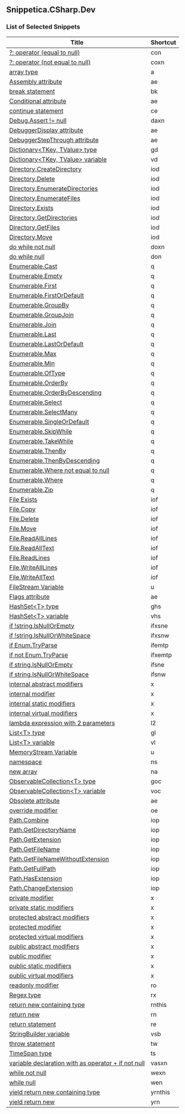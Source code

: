 ## Snippetica.CSharp.Dev

### List of Selected Snippets

Title | Shortcut
----- | --------
[?: operator \(equal to null\)](ConditionalOperatorEqualToNull.snippet)|con
[?: operator \(not equal to null\)](ConditionalOperatorNotEqualToNull.snippet)|coxn
[array type](ArrayOfTType.snippet)|a
[Assembly attribute](AssemblyAttribute.snippet)|ae
[break statement](BreakStatement.snippet)|bk
[Conditional attribute](ConditionalAttribute.snippet)|ae
[continue statement](ContinueStatement.snippet)|ce
[Debug\.Assert \!= null](DebugAssertNotNull.snippet)|daxn
[DebuggerDisplay attribute](DebuggerDisplayAttribute.snippet)|ae
[DebuggerStepThrough attribute](DebuggerStepThroughAttribute.snippet)|ae
[Dictionary&lt;TKey, TValue&gt; type](DictionaryOfTKeyTValueType.snippet)|gd
[Dictionary&lt;TKey, TValue&gt; variable](DictionaryOfTKeyTValueVariable.snippet)|vd
[Directory\.CreateDirectory](DirectoryCreateDirectory.snippet)|iod
[Directory\.Delete](DirectoryDelete.snippet)|iod
[Directory\.EnumerateDirectories](DirectoryEnumerateDirectories.snippet)|iod
[Directory\.EnumerateFiles](DirectoryEnumerateFiles.snippet)|iod
[Directory\.Exists](DirectoryExists.snippet)|iod
[Directory\.GetDirectories](DirectoryGetDirectories.snippet)|iod
[Directory\.GetFiles](DirectoryGetFiles.snippet)|iod
[Directory\.Move](DirectoryMove.snippet)|iod
[do while not null](DoNotNull.snippet)|doxn
[do while null](DoNull.snippet)|don
[Enumerable\.Cast](EnumerableCast.snippet)|q
[Enumerable\.Empty](EnumerableEmpty.snippet)|q
[Enumerable\.First](EnumerableFirst.snippet)|q
[Enumerable\.FirstOrDefault](EnumerableFirstOrDefault.snippet)|q
[Enumerable\.GroupBy](EnumerableGroupBy.snippet)|q
[Enumerable\.GroupJoin](EnumerableGroupJoin.snippet)|q
[Enumerable\.Join](EnumerableJoin.snippet)|q
[Enumerable\.Last](EnumerableLast.snippet)|q
[Enumerable\.LastOrDefault](EnumerableLastOrDefault.snippet)|q
[Enumerable\.Max](EnumerableMax.snippet)|q
[Enumerable\.Min](EnumerableMin.snippet)|q
[Enumerable\.OfType](EnumerableOfType.snippet)|q
[Enumerable\.OrderBy](EnumerableOrderBy.snippet)|q
[Enumerable\.OrderByDescending](EnumerableOrderByDescending.snippet)|q
[Enumerable\.Select](EnumerableSelect.snippet)|q
[Enumerable\.SelectMany](EnumerableSelectMany.snippet)|q
[Enumerable\.SingleOrDefault](EnumerableSingleOrDefault.snippet)|q
[Enumerable\.SkipWhile](EnumerableSkipWhile.snippet)|q
[Enumerable\.TakeWhile](EnumerableTakeWhile.snippet)|q
[Enumerable\.ThenBy](EnumerableThenBy.snippet)|q
[Enumerable\.ThenByDescending](EnumerableThenByDescending.snippet)|q
[Enumerable\.Where not equal to null](EnumerableWhereNotNull.snippet)|q
[Enumerable\.Where](EnumerableWhere.snippet)|q
[Enumerable\.Zip](EnumerableZip.snippet)|q
[File Exists](FileExists.snippet)|iof
[File\.Copy](FileCopy.snippet)|iof
[File\.Delete](FileDelete.snippet)|iof
[File\.Move](FileMove.snippet)|iof
[File\.ReadAllLines](FileReadAllLines.snippet)|iof
[File\.ReadAllText](FileReadAllText.snippet)|iof
[File\.ReadLines](FileReadLines.snippet)|iof
[File\.WriteAllLines](FileWriteAllLines.snippet)|iof
[File\.WriteAllText](FileWriteAllText.snippet)|iof
[FileStream Variable](FileStreamVariable.snippet)|u
[Flags attribute](FlagsAttribute.snippet)|ae
[HashSet&lt;T&gt; type](HashSetOfTType.snippet)|ghs
[HashSet&lt;T&gt; variable](HashSetOfTVariable.snippet)|vhs
[if \!string\.IsNullOrEmpty](IfNotStringIsNullOrEmpty.snippet)|ifxsne
[if \!string\.IsNullOrWhiteSpace](IfNotStringIsNullOrWhiteSpace.snippet)|ifxsnw
[if Enum\.TryParse](IfEnumTryParse.snippet)|ifemtp
[if not Enum\.TryParse](IfNotEnumTryParse.snippet)|ifxemtp
[if string\.IsNullOrEmpty](IfStringIsNullOrEmpty.snippet)|ifsne
[if string\.IsNullOrWhiteSpace](IfStringIsNullOrWhiteSpace.snippet)|ifsnw
[internal abstract modifiers](InternalAbstractModifiers.snippet)|x
[internal modifier](InternalModifier.snippet)|x
[internal static modifiers](InternalStaticModifiers.snippet)|x
[internal virtual modifiers](InternalVirtualModifiers.snippet)|x
[lambda expression with 2 parameters](LambdaExpressionWithTwoParameters.snippet)|l2
[List&lt;T&gt; type](ListOfTType.snippet)|gl
[List&lt;T&gt; variable](ListOfTVariable.snippet)|vl
[MemoryStream Variable](MemoryStreamVariable.snippet)|u
[namespace](Namespace.snippet)|ns
[new array ](NewArrayOfT.snippet)|na
[ObservableCollection&lt;T&gt; type](ObservableCollectionOfTType.snippet)|goc
[ObservableCollection&lt;T&gt; variable](ObservableCollectionOfTVariable.snippet)|voc
[Obsolete attribute](ObsoleteAttribute.snippet)|ae
[override modifier](OverrideModifier.snippet)|oe
[Path\.Combine](PathCombine.snippet)|iop
[Path\.GetDirectoryName](PathGetDirectoryName.snippet)|iop
[Path\.GetExtension](PathGetExtension.snippet)|iop
[Path\.GetFileName](PathGetFileName.snippet)|iop
[Path\.GetFileNameWithoutExtension](PathGetFileNameWithoutExtension.snippet)|iop
[Path\.GetFullPath](PathGetFullPath.snippet)|iop
[Path\.HasExtension](PathHasExtension.snippet)|iop
[Path\.ChangeExtension](PathChangeExtension.snippet)|iop
[private modifier](PrivateModifier.snippet)|x
[private static modifiers](PrivateStaticModifiers.snippet)|x
[protected abstract modifiers](ProtectedAbstractModifiers.snippet)|x
[protected modifier](ProtectedModifier.snippet)|x
[protected virtual modifiers](ProtectedVirtualModifiers.snippet)|x
[public abstract modifiers](PublicAbstractModifiers.snippet)|x
[public modifier](PublicModifier.snippet)|x
[public static modifiers](PublicStaticModifiers.snippet)|x
[public virtual modifiers](PublicVirtualModifiers.snippet)|x
[readonly modifier](ReadOnlyModifier.snippet)|ro
[Regex type](Regex.snippet)|rx
[return new containing type](ReturnNewThis.snippet)|rnthis
[return new](ReturnNew.snippet)|rn
[return statement](ReturnStatement.snippet)|re
[StringBuilder variable](StringBuilderVariable.snippet)|vsb
[throw statement](ThrowStatement.snippet)|tw
[TimeSpan type](TimeSpanType.snippet)|ts
[variable declaration with as operator \+ if not null](VariableAsTIfNotNull.snippet)|vasxn
[while not null](WhileNotNull.snippet)|wexn
[while null](WhileNull.snippet)|wen
[yield return new containing type](YieldReturnNewThis.snippet)|yrnthis
[yield return new](YieldReturnNew.snippet)|yrn
